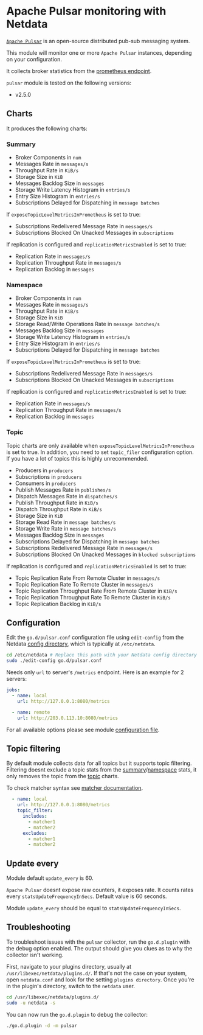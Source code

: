 <!--
title: "Apache Pulsar monitoring with Netdata"
description: "Monitor the health and performance of Apache Pulsar messaging systems with zero configuration, per-second metric granularity, and interactive visualizations."
custom_edit_url: https://github.com/netdata/go.d.plugin/edit/master/modules/pulsar/README.md
sidebar_label: "Pulsar"
-->

# Apache Pulsar monitoring with Netdata

[`Apache Pulsar`](http://pulsar.apache.org/) is an open-source distributed pub-sub messaging system.

This module will monitor one or more `Apache Pulsar` instances, depending on your configuration.

It collects broker statistics from
the [prometheus endpoint](https://pulsar.apache.org/docs/en/deploy-monitoring/#broker-stats).

`pulsar` module is tested on the following versions:

- v2.5.0

## Charts

It produces the following charts:

### Summary

- Broker Components in `num`
- Messages Rate in `messages/s`
- Throughput Rate in `KiB/s`
- Storage Size in `KiB`
- Messages Backlog Size in `messages`
- Storage Write Latency Histogram in `entries/s`
- Entry Size Histogram in `entries/s`
- Subscriptions Delayed for Dispatching in `message batches`

If `exposeTopicLevelMetricsInPrometheus` is set to true:

- Subscriptions Redelivered Message Rate in `messages/s`
- Subscriptions Blocked On Unacked Messages in `subscriptions`

If replication is configured and `replicationMetricsEnabled` is set to true:

- Replication Rate in `messages/s`
- Replication Throughput Rate in `messages/s`
- Replication Backlog in `messages`

### Namespace

- Broker Components in `num`
- Messages Rate in `messages/s`
- Throughput Rate in `KiB/s`
- Storage Size in `KiB`
- Storage Read/Write Operations Rate in `message batches/s`
- Messages Backlog Size in `messages`
- Storage Write Latency Histogram in `entries/s`
- Entry Size Histogram in `entries/s`
- Subscriptions Delayed for Dispatching in `message batches`

If `exposeTopicLevelMetricsInPrometheus` is set to true:

- Subscriptions Redelivered Message Rate in `messages/s`
- Subscriptions Blocked On Unacked Messages in `subscriptions`

If replication is configured and `replicationMetricsEnabled` is set to true:

- Replication Rate in `messages/s`
- Replication Throughput Rate in `messages/s`
- Replication Backlog in `messages`

### Topic

Topic charts are only available when `exposeTopicLevelMetricsInPrometheus` is set to true. In addition, you need to
set `topic_filer` configuration option. If you have a lot of topics this is highly unrecommended.

- Producers in `producers`
- Subscriptions in `producers`
- Consumers in `producers`
- Publish Messages Rate in `publishes/s`
- Dispatch Messages Rate in `dispatches/s`
- Publish Throughput Rate in `KiB/s`
- Dispatch Throughput Rate in `KiB/s`
- Storage Size in `KiB`
- Storage Read Rate in `message batches/s`
- Storage Write Rate in `message batches/s`
- Messages Backlog Size in `messages`
- Subscriptions Delayed for Dispatching in `message batches`
- Subscriptions Redelivered Message Rate in `messages/s`
- Subscriptions Blocked On Unacked Messages in `blocked subscriptions`

If replication is configured and `replicationMetricsEnabled` is set to true:

- Topic Replication Rate From Remote Cluster in `messages/s`
- Topic Replication Rate To Remote Cluster in `messages/s`
- Topic Replication Throughput Rate From Remote Cluster in `KiB/s`
- Topic Replication Throughput Rate To Remote Cluster in `KiB/s`
- Topic Replication Backlog in `KiB/s`

## Configuration

Edit the `go.d/pulsar.conf` configuration file using `edit-config` from the
Netdata [config directory](https://learn.netdata.cloud/docs/configure/nodes), which is typically at `/etc/netdata`.

```bash
cd /etc/netdata # Replace this path with your Netdata config directory
sudo ./edit-config go.d/pulsar.conf
```

Needs only `url` to server's `/metrics` endpoint. Here is an example for 2 servers:

```yaml
jobs:
  - name: local
    url: http://127.0.0.1:8080/metrics

  - name: remote
    url: http://203.0.113.10:8080/metrics
```

For all available options please see
module [configuration file](https://github.com/netdata/go.d.plugin/blob/master/config/go.d/pulsar.conf).

## Topic filtering

By default module collects data for all topics but it supports topic filtering. Filtering doesnt exclude a topic stats
from the [summary](#summary)/[namespace](#namespace) stats, it only removes the topic from the [topic](#topic) charts.

To check matcher syntax
see [matcher documentation](https://github.com/netdata/go.d.plugin/blob/master/pkg/matcher/README.md).

```yaml
  - name: local
    url: http://127.0.0.1:8080/metrics
    topic_filter:
      includes:
        - matcher1
        - matcher2
      excludes:
        - matcher1
        - matcher2
```

## Update every

Module default `update_every` is 60.

`Apache Pulsar` doesnt expose raw counters, it exposes rate. It counts rates every `statsUpdateFrequencyInSecs`. Default
value is 60 seconds.

Module `update_every` should be equal to `statsUpdateFrequencyInSecs`.

## Troubleshooting

To troubleshoot issues with the `pulsar` collector, run the `go.d.plugin` with the debug option enabled. The output
should give you clues as to why the collector isn't working.

First, navigate to your plugins directory, usually at `/usr/libexec/netdata/plugins.d/`. If that's not the case on your
system, open `netdata.conf` and look for the setting `plugins directory`. Once you're in the plugin's directory, switch
to the `netdata` user.

```bash
cd /usr/libexec/netdata/plugins.d/
sudo -u netdata -s
```

You can now run the `go.d.plugin` to debug the collector:

```bash
./go.d.plugin -d -m pulsar
```

